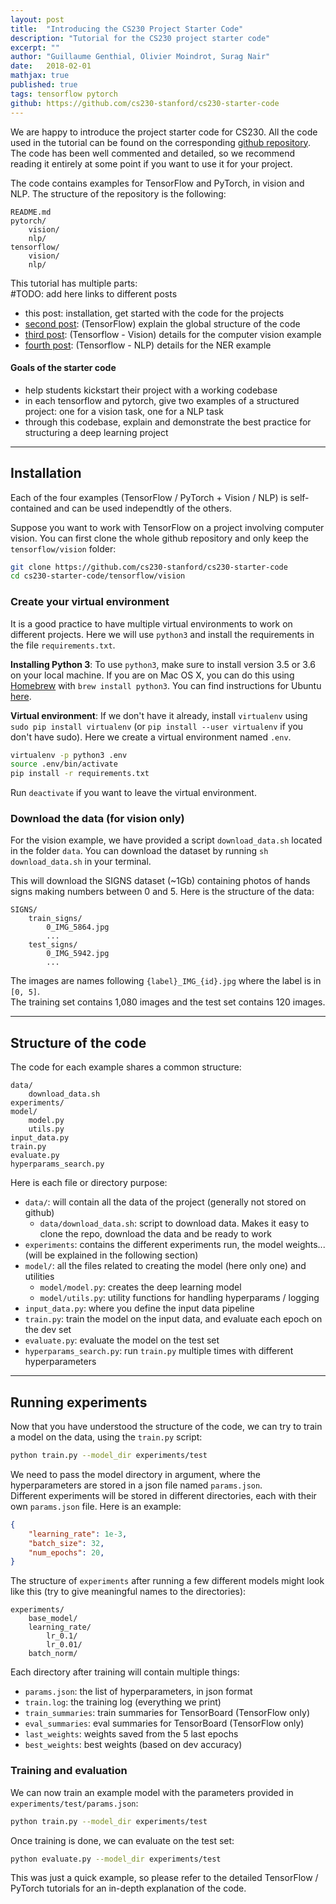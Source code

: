 ```yaml
---
layout: post
title:  "Introducing the CS230 Project Starter Code"
description: "Tutorial for the CS230 project starter code"
excerpt: "" 
author: "Guillaume Genthial, Olivier Moindrot, Surag Nair"
date:   2018-02-01
mathjax: true
published: true
tags: tensorflow pytorch
github: https://github.com/cs230-stanford/cs230-starter-code
---
```


<!-- TODO: comment -->

We are happy to introduce the project starter code for CS230. All the code used in the tutorial can be found on the corresponding [github repository][github]. The code has been well commented and detailed, so we recommend reading it entirely at some point if you want to use it for your project.  

The code contains examples for TensorFlow and PyTorch, in vision and NLP. The structure of the repository is the following:
```
README.md
pytorch/
    vision/
    nlp/
tensorflow/
    vision/
    nlp/
```

This tutorial has multiple parts:  
#TODO: add here links to different posts
- this post: installation, get started with the code for the projects
- [second post][tf-post]: (TensorFlow) explain the global structure of the code
- [third post][tf-vision]: (Tensorflow - Vision) details for the computer vision example
- [fourth post][tf-nlp]: (Tensorflow - NLP) details for the NER example

#### Goals of the starter code

- help students kickstart their project with a working codebase
- in each tensorflow and pytorch, give two examples of a structured project: one for a vision task, one for a NLP task
- through this codebase, explain and demonstrate the best practice for structuring a deep learning project



---

## Installation

Each of the four examples (TensorFlow / PyTorch + Vision / NLP) is self-contained and can be used independtly of the others.

Suppose you want to work with TensorFlow on a project involving computer vision. You can first clone the whole github repository and only keep the `tensorflow/vision` folder:

```bash
git clone https://github.com/cs230-stanford/cs230-starter-code
cd cs230-starter-code/tensorflow/vision
```

### Create your virtual environment
It is a good practice to have multiple virtual environments to work on different projects. Here we will use `python3` and install the requirements in the file `requirements.txt`.

**Installing Python 3**: To use `python3`, make sure to install version 3.5 or 3.6 on your local machine.
If you are on Mac OS X, you can do this using [Homebrew](https://brew.sh) with `brew install python3`. You can find instructions for Ubuntu [here](https://www.digitalocean.com/community/tutorials/how-to-install-python-3-and-set-up-a-local-programming-environment-on-ubuntu-16-04).

**Virtual environment**: If we don't have it already, install `virtualenv` using `sudo pip install virtualenv` (or `pip install --user virtualenv` if you don't have sudo).
Here we create a virtual environment named `.env`.
```bash
virtualenv -p python3 .env
source .env/bin/activate
pip install -r requirements.txt
```

Run `deactivate` if you want to leave the virtual environment.


### Download the data (for vision only)

For the vision example, we have provided a script `download_data.sh` located in the folder `data`.
You can download the dataset by running `sh download_data.sh` in your terminal.

This will download the SIGNS dataset (~1Gb) containing photos of hands signs making numbers between 0 and 5.
Here is the structure of the data:
```
SIGNS/
    train_signs/
        0_IMG_5864.jpg
        ...
    test_signs/
        0_IMG_5942.jpg
        ...
```

The images are names following `{label}_IMG_{id}.jpg` where the label is in `[0, 5]`.  
The training set contains 1,080 images and the test set contains 120 images.


---

## Structure of the code

The code for each example shares a common structure:
```
data/
    download_data.sh
experiments/
model/
    model.py
    utils.py
input_data.py
train.py
evaluate.py
hyperparams_search.py
```

<!-- TODO: check that the structure is still this -->
Here is each file or directory purpose:
- `data/`: will contain all the data of the project (generally not stored on github)
  - `data/download_data.sh`: script to download data. Makes it easy to clone the repo, download the data and be ready to work
- `experiments`: contains the different experiments run, the model weights... (will be explained in the following section)
- `model/`: all the files related to creating the model (here only one) and utilities
  - `model/model.py`: creates the deep learning model
  - `model/utils.py`: utility functions for handling hyperparams / logging
- `input_data.py`: where you define the input data pipeline
- `train.py`: train the model on the input data, and evaluate each epoch on the dev set
- `evaluate.py`: evaluate the model on the test set
- `hyperparams_search.py`: run `train.py` multiple times with different hyperparameters


---

## Running experiments

<!-- TODO: add ### titles for clearer layout? -->

Now that you have understood the structure of the code, we can try to train a model on the data, using the `train.py` script:
```bash
python train.py --model_dir experiments/test
```

We need to pass the model directory in argument, where the hyperparameters are stored in a json file named `params.json`.  
Different experiments will be stored in different directories, each with their own `params.json` file. Here is an example:
```json
{
    "learning_rate": 1e-3,
    "batch_size": 32,
    "num_epochs": 20,
}
```

The structure of `experiments` after running a few different models might look like this (try to give meaningful names to the directories):
```
experiments/
    base_model/
    learning_rate/
        lr_0.1/
        lr_0.01/
    batch_norm/
```

Each directory after training will contain multiple things:
- `params.json`: the list of hyperparameters, in json format
- `train.log`: the training log (everything we print)
- `train_summaries`: train summaries for TensorBoard (TensorFlow only)
- `eval_summaries`: eval summaries for TensorBoard (TensorFlow only)
- `last_weights`: weights saved from the 5 last epochs
- `best_weights`: best weights (based on dev accuracy)


### Training and evaluation

We can now train an example model with the parameters provided in `experiments/test/params.json`:
```bash
python train.py --model_dir experiments/test
```

Once training is done, we can evaluate on the test set:
```bash
python evaluate.py --model_dir experiments/test
```

This was just a quick example, so please refer to the detailed TensorFlow / PyTorch tutorials for an in-depth explanation of the code.




[github]: https://github.com/cs230-stanford/cs230-starter-code
<!-- TODO: put correct link -->
[tf-post]: https://cs230-stanford.github.io/
<!-- TODO: put correct link -->
[tf-vision]: https://cs230-stanford.github.io/
<!-- TODO: put correct link -->
[tf-nlp]: https://cs230-stanford.github.io/
